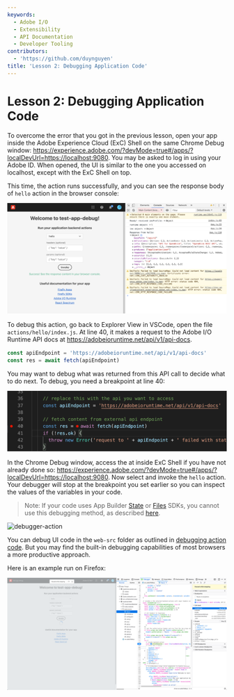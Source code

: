 ```yaml
---
keywords:
  - Adobe I/O
  - Extensibility
  - API Documentation
  - Developer Tooling
contributors:
  - 'https://github.com/duynguyen'
title: 'Lesson 2: Debugging Application Code'
---
```


# Lesson 2: Debugging Application Code

To overcome the error that you got in the previous lesson, open your app inside the Adobe Experience Cloud (ExC) Shell on the same Chrome Debug window: https://experience.adobe.com/?devMode=true#/apps/?localDevUrl=https://localhost:9080. You may be asked to log in using your Adobe ID. When opened, the UI is similar to the one you accessed on localhost, except with the ExC Shell on top.

This time, the action runs successfully, and you can see the response body of `hello` action in the browser console:

![exc-invoke](assets/exc-invoke.png)

To debug this action, go back to Explorer View in VSCode, open the file `actions/hello/index.js`. At line 40, it makes a request to the Adobe I/O Runtime API docs at https://adobeioruntime.net/api/v1/api-docs.

```javascript
const apiEndpoint = 'https://adobeioruntime.net/api/v1/api-docs'
const res = await fetch(apiEndpoint)
```

You may want to debug what was returned from this API call to decide what to do next. To debug, you need a breakpoint at line 40:

![set-breakpoint](assets/set-breakpoint.png)

In the Chrome Debug window, access the at inside ExC Shell if you have not already done so: https://experience.adobe.com/?devMode=true#/apps/?localDevUrl=https://localhost:9080. Now select and invoke the `hello` action. Your debugger will stop at the breakpoint you set earlier so you can inspect the values of the variables in your code.

> Note: If your code uses App Builder [State](https://github.com/adobe/aio-lib-state) or [Files](https://github.com/adobe/aio-lib-files) SDKs, you cannot use this debugging method, as described [here](../../getting_started/common_troubleshooting.md#debugging-errors-with-state-and-files-sdk).

![debugger-action](https://raw.githubusercontent.com/AdobeDocs/adobeio-codelabs-debugging/master/lessons/assets/debugger-action.gif)

You can debug UI code in the `web-src` folder as outlined in [debugging action code](lesson2.md). But you may find the built-in debugging capabilities of most browsers a more productive approach.

Here is an example run on Firefox:

![debugger-ui](assets/debugger-ui.png)
